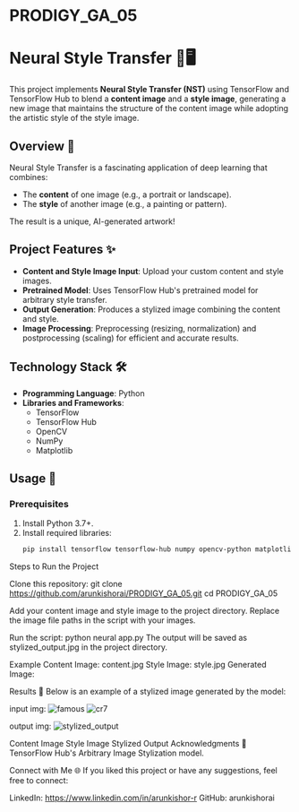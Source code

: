 # PRODIGY_GA_05
# Neural Style Transfer 🎨🖥️

This project implements **Neural Style Transfer (NST)** using TensorFlow and TensorFlow Hub to blend a **content image** and a **style image**, generating a new image that maintains the structure of the content image while adopting the artistic style of the style image.

## Overview 🚀

Neural Style Transfer is a fascinating application of deep learning that combines:
- The **content** of one image (e.g., a portrait or landscape).
- The **style** of another image (e.g., a painting or pattern).

The result is a unique, AI-generated artwork!

## Project Features ✨
- **Content and Style Image Input**: Upload your custom content and style images.
- **Pretrained Model**: Uses TensorFlow Hub's pretrained model for arbitrary style transfer.
- **Output Generation**: Produces a stylized image combining the content and style.
- **Image Processing**: Preprocessing (resizing, normalization) and postprocessing (scaling) for efficient and accurate results.

## Technology Stack 🛠️
- **Programming Language**: Python
- **Libraries and Frameworks**:
  - TensorFlow
  - TensorFlow Hub
  - OpenCV
  - NumPy
  - Matplotlib

## Usage 📖

### Prerequisites
1. Install Python 3.7+.
2. Install required libraries:
   ```bash
   pip install tensorflow tensorflow-hub numpy opencv-python matplotlib
   
Steps to Run the Project

Clone this repository:
git clone https://github.com/arunkishorai/PRODIGY_GA_05.git
cd PRODIGY_GA_05

Add your content image and style image to the project directory.
Replace the image file paths in the script with your images.

Run the script:
python neural app.py
The output will be saved as stylized_output.jpg in the project directory.

Example
Content Image: content.jpg
Style Image: style.jpg
Generated Image:

Results 🎉
Below is an example of a stylized image generated by the model:

input img:
![famous](https://github.com/user-attachments/assets/53efb7fc-6563-4a49-ad42-b09d070b2f15)
![cr7](https://github.com/user-attachments/assets/72bc48b5-2658-4c21-a023-debaa0828b1c)

output img:
![stylized_output](https://github.com/user-attachments/assets/07d67b0f-a482-4c21-a64f-0a82b1a7edf1)


Content Image	Style Image	Stylized Output
Acknowledgments 🙏
TensorFlow Hub's Arbitrary Image Stylization model.

Connect with Me 🌐
If you liked this project or have any suggestions, feel free to connect:

LinkedIn: https://www.linkedin.com/in/arunkishor-r
GitHub: arunkishorai
